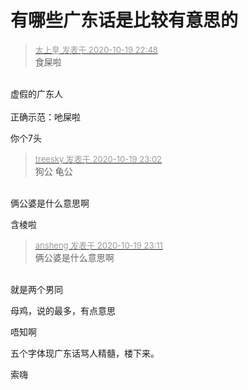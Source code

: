 # 有哪些广东话是比较有意思的


<div class="quote"><blockquote><font size="2"><a href="https://www.hostloc.com/forum.php?mod=redirect&amp;goto=findpost&amp;pid=9323832&amp;ptid=756157" target="_blank"><font color="#999999">太上皇 发表于 2020-10-19 22:48</font></a></font><br />
食屎啦</blockquote></div><br />
虚假的广东人<br />
<br />
正确示范：吔屎啦

你个7头

<div class="quote"><blockquote><font size="2"><a href="https://www.hostloc.com/forum.php?mod=redirect&amp;goto=findpost&amp;pid=9323909&amp;ptid=756157" target="_blank"><font color="#999999">treesky 发表于 2020-10-19 23:02</font></a></font><br />
狗公 龟公</blockquote></div><br />
俩公婆是什么意思啊

含棱啦

<div class="quote"><blockquote><font size="2"><a href="https://www.hostloc.com/forum.php?mod=redirect&amp;goto=findpost&amp;pid=9323958&amp;ptid=756157" target="_blank"><font color="#999999">ansheng 发表于 2020-10-19 23:11</font></a></font><br />
俩公婆是什么意思啊</blockquote></div><br />
就是两个男同

母鸡，说的最多，有点意思

唔知啊

五个字体现广东话骂人精髓，楼下来。

索嗨
